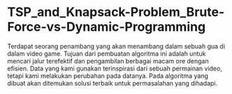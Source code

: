 # TSP_and_Knapsack-Problem_Brute-Force-vs-Dynamic-Programming

Terdapat seorang penambang yang akan menambang dalam sebuah gua di dalam video game. Tujuan dari pembuatan algoritma ini adalah untuk mencari jalur terefektif dan pengambilan berbagai macam ore dengan efisien. Data yang kami gunakan terinspirasi dari sebuah permainan video, tetapi kami melakukan perubahan pada datanya. Pada algoritma yang dibuat akan ditemukan solusi terbaik untuk permasalahan yang dihadapi.
